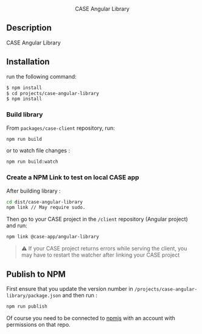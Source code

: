 <p align="center">CASE Angular Library</p>
 
## Description

CASE Angular Library

## Installation

run the following command:

```bash
$ npm install
$ cd projects/case-angular-library
$ npm install
```

### Build library

From `packages/case-client` repository, run:

```bash
npm run build
```

or to watch file changes :

```bash
npm run build:watch
```

### Create a NPM Link to test on local CASE app

After building library :

```bash
cd dist/case-angular-library
npm link // May require sudo.
```

Then go to your CASE project in the `/client` repository (Angular project) and run:

```bash
npm link @case-app/angular-library
```

> ⚠️ If your CASE project returns errors while serving the client, you may have to restart the watcher after linking your CASE project

## Publish to NPM

First ensure that you update the version number in `/projects/case-angular-library/package.json` and then run :

```bash
npm run publish
```

Of course you need to be connected to [npmjs](https://www.npmjs.com/) with an account with permissions on that repo.
